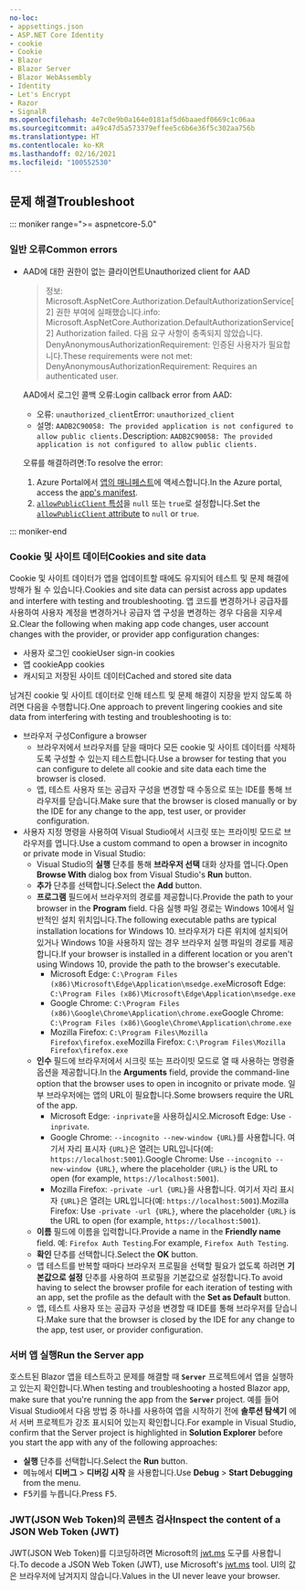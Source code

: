 ```yaml
---
no-loc:
- appsettings.json
- ASP.NET Core Identity
- cookie
- Cookie
- Blazor
- Blazor Server
- Blazor WebAssembly
- Identity
- Let's Encrypt
- Razor
- SignalR
ms.openlocfilehash: 4e7c0e9b0a164e0181af5d6baaedf0669c1c06aa
ms.sourcegitcommit: a49c47d5a573379effee5c6b6e36f5c302aa756b
ms.translationtype: HT
ms.contentlocale: ko-KR
ms.lasthandoff: 02/16/2021
ms.locfileid: "100552530"
---
```

## <a name="troubleshoot"></a><span data-ttu-id="9a3c7-101">문제 해결</span><span class="sxs-lookup"><span data-stu-id="9a3c7-101">Troubleshoot</span></span>

::: moniker range=">= aspnetcore-5.0"

### <a name="common-errors"></a><span data-ttu-id="9a3c7-102">일반 오류</span><span class="sxs-lookup"><span data-stu-id="9a3c7-102">Common errors</span></span>

* <span data-ttu-id="9a3c7-103">AAD에 대한 권한이 없는 클라이언트</span><span class="sxs-lookup"><span data-stu-id="9a3c7-103">Unauthorized client for AAD</span></span>

  > <span data-ttu-id="9a3c7-104">정보: Microsoft.AspNetCore.Authorization.DefaultAuthorizationService[2] 권한 부여에 실패했습니다.</span><span class="sxs-lookup"><span data-stu-id="9a3c7-104">info: Microsoft.AspNetCore.Authorization.DefaultAuthorizationService[2] Authorization failed.</span></span> <span data-ttu-id="9a3c7-105">다음 요구 사항이 충족되지 않았습니다. DenyAnonymousAuthorizationRequirement: 인증된 사용자가 필요합니다.</span><span class="sxs-lookup"><span data-stu-id="9a3c7-105">These requirements were not met: DenyAnonymousAuthorizationRequirement: Requires an authenticated user.</span></span>

  <span data-ttu-id="9a3c7-106">AAD에서 로그인 콜백 오류:</span><span class="sxs-lookup"><span data-stu-id="9a3c7-106">Login callback error from AAD:</span></span>

  * <span data-ttu-id="9a3c7-107">오류: `unauthorized_client`</span><span class="sxs-lookup"><span data-stu-id="9a3c7-107">Error: `unauthorized_client`</span></span>
  * <span data-ttu-id="9a3c7-108">설명: `AADB2C90058: The provided application is not configured to allow public clients.`</span><span class="sxs-lookup"><span data-stu-id="9a3c7-108">Description: `AADB2C90058: The provided application is not configured to allow public clients.`</span></span>

  <span data-ttu-id="9a3c7-109">오류를 해결하려면:</span><span class="sxs-lookup"><span data-stu-id="9a3c7-109">To resolve the error:</span></span>

  1. <span data-ttu-id="9a3c7-110">Azure Portal에서 [앱의 매니페스트](/azure/active-directory/develop/reference-app-manifest)에 액세스합니다.</span><span class="sxs-lookup"><span data-stu-id="9a3c7-110">In the Azure portal, access the [app's manifest](/azure/active-directory/develop/reference-app-manifest).</span></span>
  1. <span data-ttu-id="9a3c7-111">[`allowPublicClient` 특성](/azure/active-directory/develop/reference-app-manifest#allowpublicclient-attribute)을 `null` 또는 `true`로 설정합니다.</span><span class="sxs-lookup"><span data-stu-id="9a3c7-111">Set the [`allowPublicClient` attribute](/azure/active-directory/develop/reference-app-manifest#allowpublicclient-attribute) to `null` or `true`.</span></span>

::: moniker-end

### <a name="cookies-and-site-data"></a><span data-ttu-id="9a3c7-112">Cookie 및 사이트 데이터</span><span class="sxs-lookup"><span data-stu-id="9a3c7-112">Cookies and site data</span></span>

<span data-ttu-id="9a3c7-113">Cookie 및 사이트 데이터가 앱을 업데이트할 때에도 유지되어 테스트 및 문제 해결에 방해가 될 수 있습니다.</span><span class="sxs-lookup"><span data-stu-id="9a3c7-113">Cookies and site data can persist across app updates and interfere with testing and troubleshooting.</span></span> <span data-ttu-id="9a3c7-114">앱 코드를 변경하거나 공급자를 사용하여 사용자 계정을 변경하거나 공급자 앱 구성을 변경하는 경우 다음을 지우세요.</span><span class="sxs-lookup"><span data-stu-id="9a3c7-114">Clear the following when making app code changes, user account changes with the provider, or provider app configuration changes:</span></span>

* <span data-ttu-id="9a3c7-115">사용자 로그인 cookie</span><span class="sxs-lookup"><span data-stu-id="9a3c7-115">User sign-in cookies</span></span>
* <span data-ttu-id="9a3c7-116">앱 cookie</span><span class="sxs-lookup"><span data-stu-id="9a3c7-116">App cookies</span></span>
* <span data-ttu-id="9a3c7-117">캐시되고 저장된 사이트 데이터</span><span class="sxs-lookup"><span data-stu-id="9a3c7-117">Cached and stored site data</span></span>

<span data-ttu-id="9a3c7-118">남겨진 cookie 및 사이트 데이터로 인해 테스트 및 문제 해결이 지장을 받지 않도록 하려면 다음을 수행합니다.</span><span class="sxs-lookup"><span data-stu-id="9a3c7-118">One approach to prevent lingering cookies and site data from interfering with testing and troubleshooting is to:</span></span>

* <span data-ttu-id="9a3c7-119">브라우저 구성</span><span class="sxs-lookup"><span data-stu-id="9a3c7-119">Configure a browser</span></span>
  * <span data-ttu-id="9a3c7-120">브라우저에서 브라우저를 닫을 때마다 모든 cookie 및 사이트 데이터를 삭제하도록 구성할 수 있는지 테스트합니다.</span><span class="sxs-lookup"><span data-stu-id="9a3c7-120">Use a browser for testing that you can configure to delete all cookie and site data each time the browser is closed.</span></span>
  * <span data-ttu-id="9a3c7-121">앱, 테스트 사용자 또는 공급자 구성을 변경할 때 수동으로 또는 IDE를 통해 브라우저를 닫습니다.</span><span class="sxs-lookup"><span data-stu-id="9a3c7-121">Make sure that the browser is closed manually or by the IDE for any change to the app, test user, or provider configuration.</span></span>
* <span data-ttu-id="9a3c7-122">사용자 지정 명령을 사용하여 Visual Studio에서 시크릿 또는 프라이빗 모드로 브라우저를 엽니다.</span><span class="sxs-lookup"><span data-stu-id="9a3c7-122">Use a custom command to open a browser in incognito or private mode in Visual Studio:</span></span>
  * <span data-ttu-id="9a3c7-123">Visual Studio의 **실행** 단추를 통해 **브라우저 선택** 대화 상자를 엽니다.</span><span class="sxs-lookup"><span data-stu-id="9a3c7-123">Open **Browse With** dialog box from Visual Studio's **Run** button.</span></span>
  * <span data-ttu-id="9a3c7-124">**추가** 단추를 선택합니다.</span><span class="sxs-lookup"><span data-stu-id="9a3c7-124">Select the **Add** button.</span></span>
  * <span data-ttu-id="9a3c7-125">**프로그램** 필드에서 브라우저의 경로를 제공합니다.</span><span class="sxs-lookup"><span data-stu-id="9a3c7-125">Provide the path to your browser in the **Program** field.</span></span> <span data-ttu-id="9a3c7-126">다음 실행 파일 경로는 Windows 10에서 일반적인 설치 위치입니다.</span><span class="sxs-lookup"><span data-stu-id="9a3c7-126">The following executable paths are typical installation locations for Windows 10.</span></span> <span data-ttu-id="9a3c7-127">브라우저가 다른 위치에 설치되어 있거나 Windows 10을 사용하지 않는 경우 브라우저 실행 파일의 경로를 제공합니다.</span><span class="sxs-lookup"><span data-stu-id="9a3c7-127">If your browser is installed in a different location or you aren't using Windows 10, provide the path to the browser's executable.</span></span>
    * <span data-ttu-id="9a3c7-128">Microsoft Edge: `C:\Program Files (x86)\Microsoft\Edge\Application\msedge.exe`</span><span class="sxs-lookup"><span data-stu-id="9a3c7-128">Microsoft Edge: `C:\Program Files (x86)\Microsoft\Edge\Application\msedge.exe`</span></span>
    * <span data-ttu-id="9a3c7-129">Google Chrome: `C:\Program Files (x86)\Google\Chrome\Application\chrome.exe`</span><span class="sxs-lookup"><span data-stu-id="9a3c7-129">Google Chrome: `C:\Program Files (x86)\Google\Chrome\Application\chrome.exe`</span></span>
    * <span data-ttu-id="9a3c7-130">Mozilla Firefox: `C:\Program Files\Mozilla Firefox\firefox.exe`</span><span class="sxs-lookup"><span data-stu-id="9a3c7-130">Mozilla Firefox: `C:\Program Files\Mozilla Firefox\firefox.exe`</span></span>
  * <span data-ttu-id="9a3c7-131">**인수** 필드에 브라우저에서 시크릿 또는 프라이빗 모드로 열 때 사용하는 명령줄 옵션을 제공합니다.</span><span class="sxs-lookup"><span data-stu-id="9a3c7-131">In the **Arguments** field, provide the command-line option that the browser uses to open in incognito or private mode.</span></span> <span data-ttu-id="9a3c7-132">일부 브라우저에는 앱의 URL이 필요합니다.</span><span class="sxs-lookup"><span data-stu-id="9a3c7-132">Some browsers require the URL of the app.</span></span>
    * <span data-ttu-id="9a3c7-133">Microsoft Edge: `-inprivate`을 사용하십시오.</span><span class="sxs-lookup"><span data-stu-id="9a3c7-133">Microsoft Edge: Use `-inprivate`.</span></span>
    * <span data-ttu-id="9a3c7-134">Google Chrome: `--incognito --new-window {URL}`를 사용합니다. 여기서 자리 표시자 `{URL}`은 열려는 URL입니다(예: `https://localhost:5001`).</span><span class="sxs-lookup"><span data-stu-id="9a3c7-134">Google Chrome: Use `--incognito --new-window {URL}`, where the placeholder `{URL}` is the URL to open (for example, `https://localhost:5001`).</span></span>
    * <span data-ttu-id="9a3c7-135">Mozilla Firefox: `-private -url {URL}`을 사용합니다. 여기서 자리 표시자 `{URL}`은 열려는 URL입니다(예: `https://localhost:5001`).</span><span class="sxs-lookup"><span data-stu-id="9a3c7-135">Mozilla Firefox: Use `-private -url {URL}`, where the placeholder `{URL}` is the URL to open (for example, `https://localhost:5001`).</span></span>
  * <span data-ttu-id="9a3c7-136">**이름** 필드에 이름을 입력합니다.</span><span class="sxs-lookup"><span data-stu-id="9a3c7-136">Provide a name in the **Friendly name** field.</span></span> <span data-ttu-id="9a3c7-137">예: `Firefox Auth Testing`.</span><span class="sxs-lookup"><span data-stu-id="9a3c7-137">For example, `Firefox Auth Testing`.</span></span>
  * <span data-ttu-id="9a3c7-138">**확인** 단추를 선택합니다.</span><span class="sxs-lookup"><span data-stu-id="9a3c7-138">Select the **OK** button.</span></span>
  * <span data-ttu-id="9a3c7-139">앱 테스트를 반복할 때마다 브라우저 프로필을 선택할 필요가 없도록 하려면 **기본값으로 설정** 단추를 사용하여 프로필을 기본값으로 설정합니다.</span><span class="sxs-lookup"><span data-stu-id="9a3c7-139">To avoid having to select the browser profile for each iteration of testing with an app, set the profile as the default with the **Set as Default** button.</span></span>
  * <span data-ttu-id="9a3c7-140">앱, 테스트 사용자 또는 공급자 구성을 변경할 때 IDE를 통해 브라우저를 닫습니다.</span><span class="sxs-lookup"><span data-stu-id="9a3c7-140">Make sure that the browser is closed by the IDE for any change to the app, test user, or provider configuration.</span></span>

### <a name="run-the-server-app"></a><span data-ttu-id="9a3c7-141">서버 앱 실행</span><span class="sxs-lookup"><span data-stu-id="9a3c7-141">Run the Server app</span></span>

<span data-ttu-id="9a3c7-142">호스트된 Blazor 앱을 테스트하고 문제를 해결할 때 **`Server`** 프로젝트에서 앱을 실행하고 있는지 확인합니다.</span><span class="sxs-lookup"><span data-stu-id="9a3c7-142">When testing and troubleshooting a hosted Blazor app, make sure that you're running the app from the **`Server`** project.</span></span> <span data-ttu-id="9a3c7-143">예를 들어 Visual Studio에서 다음 방법 중 하나를 사용하여 앱을 시작하기 전에 **솔루션 탐색기** 에서 서버 프로젝트가 강조 표시되어 있는지 확인합니다.</span><span class="sxs-lookup"><span data-stu-id="9a3c7-143">For example in Visual Studio, confirm that the Server project is highlighted in **Solution Explorer** before you start the app with any of the following approaches:</span></span>

* <span data-ttu-id="9a3c7-144">**실행** 단추를 선택합니다.</span><span class="sxs-lookup"><span data-stu-id="9a3c7-144">Select the **Run** button.</span></span>
* <span data-ttu-id="9a3c7-145">메뉴에서 **디버그** > **디버깅 시작** 을 사용합니다.</span><span class="sxs-lookup"><span data-stu-id="9a3c7-145">Use **Debug** > **Start Debugging** from the menu.</span></span>
* <span data-ttu-id="9a3c7-146"><kbd>F5</kbd>키를 누릅니다.</span><span class="sxs-lookup"><span data-stu-id="9a3c7-146">Press <kbd>F5</kbd>.</span></span>

### <a name="inspect-the-content-of-a-json-web-token-jwt"></a><span data-ttu-id="9a3c7-147">JWT(JSON Web Token)의 콘텐츠 검사</span><span class="sxs-lookup"><span data-stu-id="9a3c7-147">Inspect the content of a JSON Web Token (JWT)</span></span>

<span data-ttu-id="9a3c7-148">JWT(JSON Web Token)를 디코딩하려면 Microsoft의 [jwt.ms](https://jwt.ms/) 도구를 사용합니다.</span><span class="sxs-lookup"><span data-stu-id="9a3c7-148">To decode a JSON Web Token (JWT), use Microsoft's [jwt.ms](https://jwt.ms/) tool.</span></span> <span data-ttu-id="9a3c7-149">UI의 값은 브라우저에 남겨지지 않습니다.</span><span class="sxs-lookup"><span data-stu-id="9a3c7-149">Values in the UI never leave your browser.</span></span>
